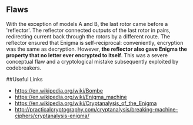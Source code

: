 ## Flaws

With the exception of models A and B, the last rotor came before a 'reflector'.
The reflector connected outputs of the last rotor in pairs, redirecting current back
through the rotors by a different route. The reflector ensured that Enigma is self-reciprocal:
conveniently, encryption was the same as decryption. However, __the reflector also gave Enigma
the property that no letter ever encrypted to itself__. This was a severe conceptual flaw
and a cryptological mistake subsequently exploited by codebreakers.


##Useful Links
 * https://en.wikipedia.org/wiki/Bombe
 * https://en.wikipedia.org/wiki/Enigma_machine
 * https://en.wikipedia.org/wiki/Cryptanalysis_of_the_Enigma
 * http://practicalcryptography.com/cryptanalysis/breaking-machine-ciphers/cryptanalysis-enigma/
